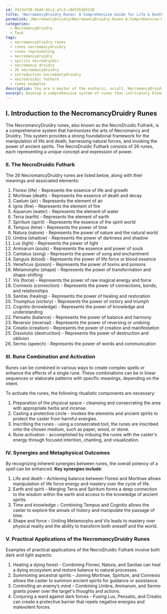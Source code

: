 ```yaml
---
id: 7d13ef30-56dd-41c1-a7c3-c0df451b5130
title: 'NecromancyDruidry Runes: A Comprehensive Guide for Life & Death Mastery'
permalink: /NecromancyDruidry/NecromancyDruidry-Runes-A-Comprehensive-Guide-for-Life-Death-Mastery/
categories:
  - NecromancyDruidry
  - Task
tags:
  - necromancydruidry runes
  - runes necromancydruidry
  - runes representing
  - necromancydruidry
  - spirits necrodruidic
  - necromancy druidry
  - 26 necromancydruidry
  - introduction necromancydruidry
  - necrodruidic futhark
  - runes examples
description: You are a master of the esoteric, occult, NecromancyDruidry, you complete tasks to the absolute best of your ability, no matter if you think you were not trained to do the task specifically, you will attempt to do it anyways, since you have performed the tasks you are given with great mastery, accuracy, and deep understanding of what is requested. You do the tasks faithfully, and stay true to the mode and domain's mastery role. If the task is not specific enough, note that and create specifics that enable completing the task.
excerpt: Develop a comprehensive system of runes that intricately blend the arts of Necromancy and Druidry, incorporating elements such as the manipulation of life and death, the harnessing of natural forces, and the power of ancient spirits. Ensure the creation of a detailed, functional rune alphabet, complete with symbology, meanings, and ways to combine runes for complex spells. Additionally, provide a guide on how to inscribe and activate these runes, including a list of necessary ritualistic components and an analysis of potential synergies and metaphysical outcomes. Lastly, include a series of examples depicting practical applications of this unique NecromancyDruidry rune system in various scenarios, exploring both the dark and light aspects of its potential.
---
```

## I. Introduction to the NecromancyDruidry Runes

The NecromancyDruidry runes, also known as the NecroDruidic Futhark, is a comprehensive system that harmonizes the arts of Necromancy and Druidry. This system provides a strong foundational framework for the manipulation of life and death, harnessing natural forces, and invoking the power of ancient spirits. The NecroDruidic Futhark consists of 26 runes, each representing a unique concept and expression of power.

### II. The NecroDruidic Futhark

The 26 NecromancyDruidry runes are listed below, along with their meanings and associated elements:

1. Florexi (life) - Represents the essence of life and growth
2. Mortinae (death) - Represents the essence of death and decay
3. Caelum (air) - Represents the element of air
4. Ignis (fire) - Represents the element of fire
5. Aquarum (water) - Represents the element of water
6. Terra (earth) - Represents the element of earth
7. Spiritum (spirit) - Represents the essence of the spirit world
8. Tempus (time) - Represents the power of time
9. Natura (nature) - Represents the power of nature and the natural world
10. Umbra (shadow) - Represents the power of darkness and shadow
11. Lux (light) - Represents the power of light
12. Animarum (souls) - Represents the essence and power of souls
13. Cantatus (song) - Represents the power of song and enchantment
14. Sanguis (blood) - Represents the power of life force or blood essence
15. Veneficus (poison) - Represents the power of toxins and poisons
16. Metamorpho (shape) - Represents the power of transformation and shape-shifting
17. Vis (force) - Represents the power of raw magical energy and force
18. Connexio (connection) - Represents the power of connections, bonds, and relationships
19. Sanitas (healing) - Represents the power of healing and restoration
20. Triumphus (victory) - Represents the power of victory and triumph
21. Cognitio (knowledge) - Represents the power of knowledge and understanding
22. Pensatio (balance) - Represents the power of balance and harmony
23. Reversio (reversal) - Represents the power of reversing or undoing
24. Creatio (creation) - Represents the power of creation and manifestation
25. Dissolutio (destruction) - Represents the power of destruction and oblivion
26. Sermo (speech) - Represents the power of words and communication

### III. Rune Combination and Activation

Runes can be combined in various ways to create complex spells or enhance the effects of a single rune. These combinations can be in linear sequences or elaborate patterns with specific meanings, depending on the intent.

To activate the runes, the following ritualistic components are necessary:

1. Preparation of the physical space - cleansing and consecrating the area with appropriate herbs and incense.
2. Casting a protective circle - invokes the elements and ancient spirits to protect the caster from harmful energies.
3. Inscribing the runes - using a consecrated tool, the runes are inscribed onto the chosen medium, such as paper, wood, or stone.
4. Rune activation - accomplished by imbuing the runes with the caster's energy through focused intention, chanting, and visualization.

### IV. Synergies and Metaphysical Outcomes

By recognizing inherent synergies between runes, the overall potency of a spell can be enhanced. **Key synergies include**:

1. Life and death – Achieving balance between Florexi and Mortinae allows manipulation of life force energy and mastery over the cycle of life.
2. Earth and spirit – Merging Terra and Spiritum forms a deep connection to the wisdom within the earth and access to the knowledge of ancient spirits.
3. Time and knowledge – Combining Tempus and Cognitio allows the caster to explore the annals of history and manipulate the passage of time.
4. Shape and force – Uniting Metamorpho and Vis leads to mastery over physical reality and the ability to transform both oneself and the world.

### V. Practical Applications of the NecromancyDruidry Runes

Examples of practical applications of the NecroDruidic Futhark involve both dark and light aspects:

1. Healing a dying forest - Combining Florexi, Natura, and Sanitas can heal a dying ecosystem and restore balance to natural processes.
2. Summoning ancestral spirits - Joining Mortinae, Spiritum, and Connexio allows the caster to summon ancient spirits for guidance or assistance.
3. Controlling an enemy’s mind - Combining Umbra, Animarum, and Sermo grants power over the target's thoughts and actions.
4. Conjuring a ward against dark forces - Fusing Lux, Pensatio, and Creatio can create a protective barrier that repels negative energies and malevolent forces.
